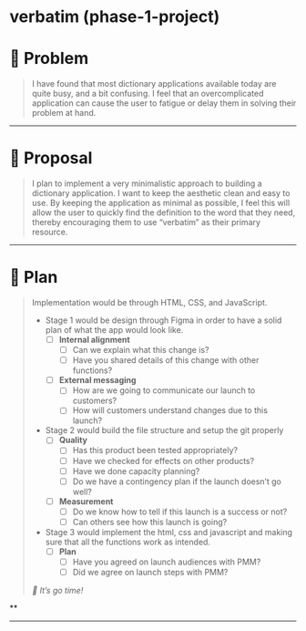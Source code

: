 # verbatim (phase-1-project)

# 👀 Problem

> I have found that most dictionary applications available today are quite busy, and a bit confusing. I feel that an overcomplicated application can cause the user to fatigue or delay them in solving their problem at hand.
> 

---

# 💭 Proposal

> I plan to implement a very minimalistic approach to building a dictionary application. I want to keep the aesthetic clean and easy to use.  By keeping the application as minimal as possible, I feel this will allow the user to quickly find the definition to the word that they need, thereby encouraging them to use “verbatim” as their primary resource.
> 

---

# 🛫 Plan

> Implementation would be through HTML, CSS, and JavaScript.
> 
> - Stage 1 would be design through Figma in order to have a solid plan of what the app would look like.
>     - [ ]  **Internal alignment**
>         - [ ]  Can we explain what this change is?
>         - [ ]  Have you shared details of this change with other functions?
>     - [ ]  **External messaging**
>         - [ ]  How are we going to communicate our launch to customers?
>         - [ ]  How will customers understand changes due to this launch?
> - Stage 2 would build the file structure and setup the git properly
>     - [ ]  **Quality**
>         - [ ]  Has this product been tested appropriately?
>         - [ ]  Have we checked for effects on other products?
>         - [ ]  Have we done capacity planning?
>         - [ ]  Do we have a contingency plan if the launch doesn’t go well?
>     - [ ]  **Measurement**
>         - [ ]  Do we know how to tell if this launch is a success or not?
>         - [ ]  Can others see how this launch is going?
> - Stage 3 would implement the html, css and javascript and making sure that all the functions work as intended.
>     - [ ]  **Plan**
>         - [ ]  Have you agreed on launch audiences with PMM?
>         - [ ]  Did we agree on launch steps with PMM?
> 
> *🚀 It’s go time!*
> 

**
****